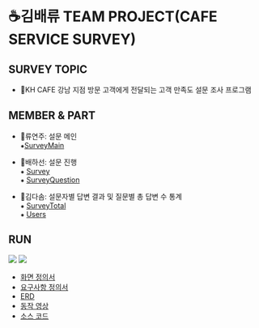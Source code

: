# ☕김배류 TEAM PROJECT(CAFE SERVICE SURVEY)
## SURVEY TOPIC
- 🥐KH CAFE 강남 지점 방문 고객에게 전달되는 고객 만족도 설문 조사 프로그램

## MEMBER & PART
- 🥯류연주: 설문 메인  
⁕[SurveyMain](https://github.com/Ryuyeonjoo/Team_Project/blob/main/src/SurveyMain.java)  

- 🌮배하선: 설문 진행   
⁕ [Survey](https://github.com/Ryuyeonjoo/Team_Project/blob/main/src/Survey.java)  
⁕ [SurveyQuestion](https://github.com/Ryuyeonjoo/Team_Project/blob/main/src/SurveyQuestion.java)

- 🥞김다솜: 설문자별 답변 결과 및 질문별 총 답변 수 통계  
⁕ [SurveyTotal](https://github.com/Ryuyeonjoo/Team_Project/blob/main/src/SurveyTotal.java)  
⁕ [Users](https://github.com/Ryuyeonjoo/Team_Project/blob/main/src/Users.java)

## RUN
<img length="{5%}" src="https://user-images.githubusercontent.com/115052767/198185839-8642d5d7-0429-4bf5-83d4-1aa254a46dab.PNG"/>
<img length="{5%}" src="https://user-images.githubusercontent.com/115052767/198186361-a07ba213-c849-4d9d-84b4-0b0e69c02fc4.PNG"/>








- [화면 정의서](https://github.com/Ryuyeonjoo/Team_Project/blob/main/Survey/Final/%ED%99%94%EB%A9%B4%EC%A0%95%EC%9D%98%EC%84%9C_%EA%B9%80%EB%B0%B0%EB%A5%98.pdf)
- [요구사항 정의서](https://github.com/Ryuyeonjoo/Team_Project/blob/main/Survey/Final/%EC%9A%94%EA%B5%AC%EC%82%AC%ED%95%AD%EC%A0%95%EC%9D%98%EC%84%9C_%EA%B9%80%EB%B0%B0%EB%A5%98.pdf)
- [ERD](https://github.com/Ryuyeonjoo/Team_Project/blob/main/Survey/Final/khcafe_survey.png)
- [동작 영상](https://youtu.be/4zbxEBVyETI)
- [소스 코드](https://github.com/Ryuyeonjoo/Team_Project/tree/main/src)
